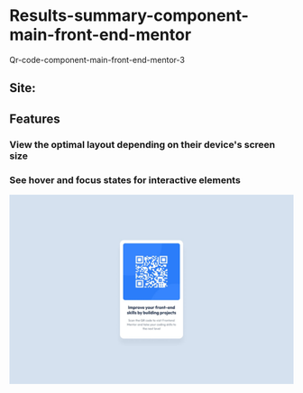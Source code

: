 # Results-summary-component-main-front-end-mentor
Qr-code-component-main-front-end-mentor-3

## Site:

## Features

### View the optimal layout depending on their device's screen size
### See hover and focus states for interactive elements

![Getting Started](./design/desktop-design.jpg)
